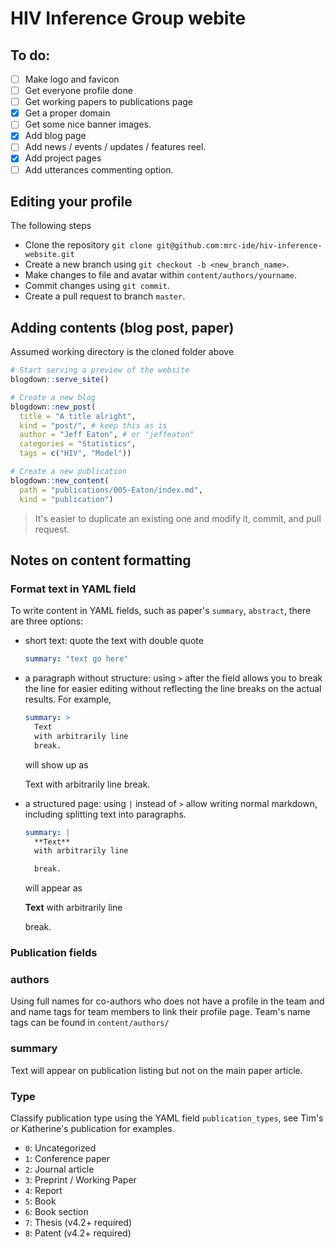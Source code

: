 # HIV Inference Group webite

## To do:

- [ ] Make logo and favicon
- [ ] Get everyone profile done
- [ ] Get working papers to publications page
- [x] Get a proper domain
- [ ] Get some nice banner images.
- [x] Add blog page
- [ ] Add news / events / updates / features reel.
- [x] Add project pages
- [ ] Add utterances commenting option.

## Editing your profile

The following steps 

- Clone the repository `git clone git@github.com:mrc-ide/hiv-inference-website.git`
- Create a new branch using `git checkout -b <new_branch_name>`. 
- Make changes to file and avatar within `content/authors/yourname`.
- Commit changes using `git commit`.
- Create a pull request to branch `master`. 

## Adding contents (blog post, paper)

Assumed working directory is the cloned folder above

```r
# Start serving a preview of the website
blogdown::serve_site()

# Create a new blog
blogdown::new_post(
  title = "A title alright", 
  kind = "post/", # keep this as is
  author = "Jeff Eaton", # or "jeffeaton"
  categories = "Statistics", 
  tags = c("HIV", "Model"))

# Create a new publication
blogdown::new_content(
  path = "publications/005-Eaton/index.md", 
  kind = "publication")

```

> It's easier to duplicate an existing one and modify it, commit, and pull
> request.

## Notes on content formatting



### Format text in YAML field

To write content in YAML fields, such as paper's `summary`, `abstract`, there
are three options:

- short text: quote the text with double quote
  
  ```yaml
  summary: "text go here"
  ```

- a paragraph without structure: using `>` after the field allows you to break 
  the line for easier editing without reflecting the line breaks on the actual
  results. For example, 

  ```yaml
  summary: >
    Text
    with arbitrarily line
    break.
  ```

  will show up as
  
  Text
  with arbitrarily line
  break.
  
- a structured page: using `|` instead of `>` allow writing normal markdown,
  including splitting text into paragraphs. 

  ```yaml
  summary: |
    **Text**
    with arbitrarily line

    break.
  ```

  will appear as 

  **Text**
  with arbitrarily line

  break.


### Publication fields

### authors

Using full names for co-authors who does not have a profile in the team and and
name tags for team members to link their profile page. Team's name tags can be
found in `content/authors/`

### summary

Text will appear on publication listing but not on the main paper article.

### 

### Type

Classify publication type using the YAML field `publication_types`, see
Tim's or Katherine's publication for examples.

- `0`: Uncategorized
- `1`: Conference paper
- `2`: Journal article
- `3`: Preprint / Working Paper
- `4`: Report
- `5`: Book
- `6`: Book section
- `7`: Thesis (v4.2+ required)
- `8`: Patent (v4.2+ required)
